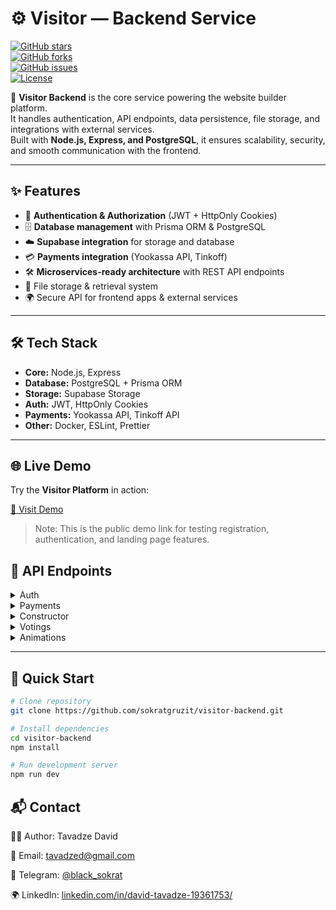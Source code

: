 # ⚙️ Visitor — Backend Service

[![GitHub stars](https://img.shields.io/github/stars/sokratgruzit/visitor-backend?style=social)](https://github.com/sokratgruzit/visitor-backend/stargazers)  
[![GitHub forks](https://img.shields.io/github/forks/sokratgruzit/visitor-backend?style=social)](https://github.com/sokratgruzit/visitor-backend/network/members)  
[![GitHub issues](https://img.shields.io/github/issues/sokratgruzit/visitor-backend)](https://github.com/sokratgruzit/visitor-backend/issues)  
[![License](https://img.shields.io/github/license/sokratgruzit/visitor-backend)](./LICENSE)

🚀 **Visitor Backend** is the core service powering the website builder platform.  
It handles authentication, API endpoints, data persistence, file storage, and integrations with external services.  
Built with **Node.js, Express, and PostgreSQL**, it ensures scalability, security, and smooth communication with the frontend.

---

## ✨ Features

- 🔑 **Authentication & Authorization** (JWT + HttpOnly Cookies)
- 🗄 **Database management** with Prisma ORM & PostgreSQL
- ☁️ **Supabase integration** for storage and database
- 💳 **Payments integration** (Yookassa API, Tinkoff)
- 🛠 **Microservices-ready architecture** with REST API endpoints
- 📂 File storage & retrieval system
- 🌍 Secure API for frontend apps & external services

---

## 🛠 Tech Stack

- **Core:** Node.js, Express
- **Database:** PostgreSQL + Prisma ORM
- **Storage:** Supabase Storage
- **Auth:** JWT, HttpOnly Cookies
- **Payments:** Yookassa API, Tinkoff API
- **Other:** Docker, ESLint, Prettier

---

## 🌐 Live Demo

Try the **Visitor Platform** in action:

[🚀 Visit Demo](https://visitor-ten.vercel.app/register)

> Note: This is the public demo link for testing registration, authentication, and landing page features.

## 🔌 API Endpoints

<details>
  <summary>Auth</summary>

- `POST /api/auth/register` → Register a new user
- `POST /api/auth/login` → Login and get tokens
- `POST /api/auth/refresh` → Refresh access token
- `POST /api/auth/logout` → Logout and clear session
</details>

<details>
  <summary>Payments</summary>

- `POST /api/payment/yookassa` → Create payment session
- `GET /api/payment/yookassa/status` → Get payment status
- `POST /api/payment/yookassa/cancel` → Cancel subscription
</details>

<details>
  <summary>Constructor</summary>

- `GET /api/constructor/landing/:slug` → Get public landing page by ID
- `POST /api/constructor/save-landing` → Save landing configuration
</details>

<details>
  <summary>Votings</summary>

- `GET /api/votings` → List all votings
- `POST /api/votings` → Create a new voting
- `PATC /api/votings/:id` → Update vote
</details>

<details>
  <summary>Animations</summary>

- `GET /api/animations` → Get all animations for user
- `POST /api/animations` → Create new animation
- `POST /api/animations` → Create new animation
- `GET /api/animations/:id` → Get animation by ID
</details>

---

## 🚀 Quick Start

```bash
# Clone repository
git clone https://github.com/sokratgruzit/visitor-backend.git

# Install dependencies
cd visitor-backend
npm install

# Run development server
npm run dev
```

## 📬 Contact

👨‍💻 Author: Tavadze David

📧 Email: tavadzed@gmail.com

💬 Telegram: [@black_sokrat](https://t.me/black_sokrat)

🌍 LinkedIn: [linkedin.com/in/david-tavadze-19361753/](https://www.linkedin.com/in/david-tavadze-19361753)
